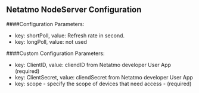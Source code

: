 ## Netatmo  NodeServer Configuration
####Configuration Parameters:

- key: shortPoll, value: Refresh rate in second. 
- key: longPoll, value: not used

####Custom Configuration Parameters:

- key: ClientID, value: cliendID from Netatmo developer User App (required)
- key: ClientSecret, value: cliendSecret from Netatmo developer User App 
- key: scope - specify the scope of devices that need access -
(required)
